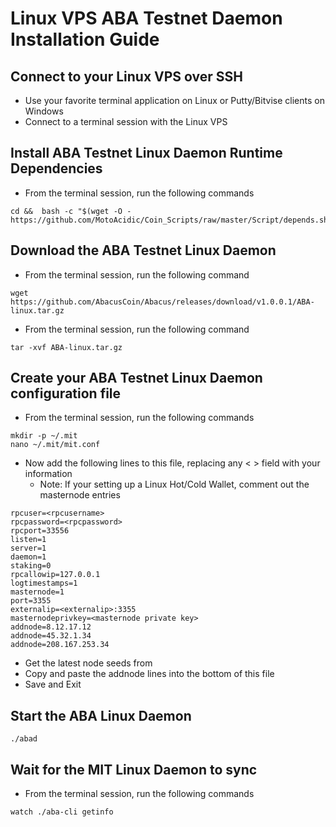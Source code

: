 
# Linux VPS ABA Testnet Daemon Installation Guide

## Connect to your Linux VPS over SSH

  * Use your favorite terminal application on Linux or Putty/Bitvise clients on Windows
  * Connect to a terminal session with the Linux VPS
  
## Install ABA Testnet Linux Daemon Runtime Dependencies

  * From the terminal session, run the following commands
  ```
cd &&  bash -c "$(wget -O - https://github.com/MotoAcidic/Coin_Scripts/raw/master/Script/depends.sh)"

  ```
  
## Download the ABA Testnet Linux Daemon

  * From the terminal session, run the following command
  ```
  wget https://github.com/AbacusCoin/Abacus/releases/download/v1.0.0.1/ABA-linux.tar.gz
  ```
  * From the terminal session, run the following command
  ```
  tar -xvf ABA-linux.tar.gz
  ```
  
## Create your ABA Testnet Linux Daemon configuration file

* From the terminal session, run the following commands
```
mkdir -p ~/.mit
nano ~/.mit/mit.conf
```

* Now add the following lines to this file, replacing any < > field with your information
  * Note: If your setting up a Linux Hot/Cold Wallet, comment out the masternode entries
```
rpcuser=<rpcusername>
rpcpassword=<rpcpassword>
rpcport=33556
listen=1
server=1
daemon=1
staking=0
rpcallowip=127.0.0.1
logtimestamps=1
masternode=1
port=3355
externalip=<externalip>:3355
masternodeprivkey=<masternode private key>
addnode=8.12.17.12
addnode=45.32.1.34
addnode=208.167.253.34
```

* Get the latest node seeds from 
* Copy and paste the addnode lines into the bottom of this file
* Save and Exit

## Start the ABA Linux Daemon

```
./abad 
```

## Wait for the MIT Linux Daemon to sync

* From the terminal session, run the following commands
```
watch ./aba-cli getinfo
```

